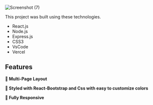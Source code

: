 
![Screenshot (7)](https://user-images.githubusercontent.com/127024591/222961224-1e652d67-8024-4af0-9c7d-c711c043029f.png)




This project was built using these technologies.

- React.js
- Node.js
- Express.js
- CSS3
- VsCode
- Vercel

## Features

**📖 Multi-Page Layout**

**🎨 Styled with React-Bootstrap and Css with easy to customize colors**

**📱 Fully Responsive**
